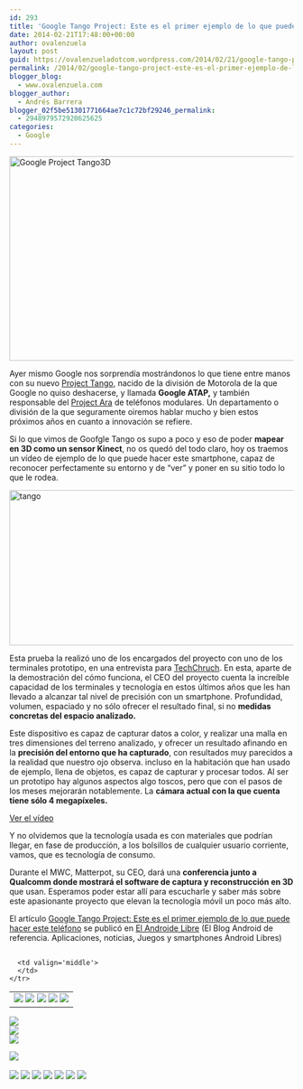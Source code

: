 ```yaml
---
id: 293
title: 'Google Tango Project: Este es el primer ejemplo de lo que puede hacer este teléfono'
date: 2014-02-21T17:48:00+00:00
author: ovalenzuela
layout: post
guid: https://ovalenzueladotcom.wordpress.com/2014/02/21/google-tango-project-este-es-el-primer-ejemplo-de-lo-que-puede-hacer-este-telefono
permalink: /2014/02/google-tango-project-este-es-el-primer-ejemplo-de-lo-que-puede-hacer-este-telefono.html
blogger_blog:
  - www.ovalenzuela.com
blogger_author:
  - Andrés Barrera
blogger_02f5be51301771664ae7c1c72bf29246_permalink:
  - 2948979572920625625
categories:
  - Google
---
```

[<img class="aligncenter size-large wp-image-128130" alt="Google Project Tango3D" src="http://www.elandroidelibre.com/wp-content/uploads/2014/02/Google-Project-Tango3D-680x362.jpg" width="680" height="362" />](http://www.elandroidelibre.com/wp-content/uploads/2014/02/Google-Project-Tango3D.jpg)

Ayer mismo Google nos sorprendía mostrándonos lo que tiene entre manos con su nuevo <a href="http://www.elandroidelibre.com/2014/02/google-tango-un-android-con-sensores-3d-como-kinect-el-nuevo-proyecto-de-google.html" target="_blank">Project Tango</a>, nacido de la división de Motorola de la que Google no quiso deshacerse, y llamada **Google ATAP,** y también responsable del <a href="http://www.elandroidelibre.com/2014/01/google-se-queda-con-el-motorola-project-ara-de-telefonos-modulares.html" target="_blank">Project Ara</a> de teléfonos modulares. Un departamento o división de la que seguramente oiremos hablar mucho y bien estos próximos años en cuanto a innovación se refiere.

Si lo que vimos de Goofgle Tango os supo a poco y eso de poder **mapear en 3D como un sensor Kinect**, no os quedó del todo claro, hoy os traemos un vídeo de ejemplo de lo que puede hacer este smartphone, capaz de reconocer perfectamente su entorno y de “ver” y poner en su sitio todo lo que le rodea.

[<img class="aligncenter size-full wp-image-128129" alt="tango" src="http://www.elandroidelibre.com/wp-content/uploads/2014/02/tango.jpg" width="582" height="275" />](http://www.elandroidelibre.com/wp-content/uploads/2014/02/tango.jpg)

Esta prueba la realizó uno de los encargados del proyecto con uno de los terminales prototipo, en una entrevista para <a href="http://techcrunch.com/2014/02/21/heres-an-actual-3d-indoor-map-of-a-room-captured-with-googles-project-tango-phone/?utm_source=feedburner&utm_medium=feed&utm_campaign=Feed:+Techcrunch+(TechCrunch)" target="_blank">TechChruch</a>. En esta, aparte de la demostración del cómo funciona, el CEO del proyecto cuenta la increíble capacidad de los terminales y tecnología en estos últimos años que les han llevado a alcanzar tal nivel de precisión con un smartphone. Profundidad, volumen, espaciado y no sólo ofrecer el resultado final, si no **medidas concretas del espacio analizado.**

Este dispositivo es capaz de capturar datos a color, y realizar una malla en tres dimensiones del terreno analizado, y ofrecer un resultado afinando en la **precisión del entorno que ha capturado**, con resultados muy parecidos a la realidad que nuestro ojo observa. incluso en la habitación que han usado de ejemplo, llena de objetos, es capaz de capturar y procesar todos. Al ser un prototipo hay algunos aspectos algo toscos, pero que con el pasos de los meses mejorarán notablemente. La **cámara actual con la que cuenta tiene sólo 4 megapíxeles.**

[Ver el vídeo](http://www.elandroidelibre.com/2014/02/google-tango-project-este-es-el-primer-ejemplo-de-lo-que-puede-hacer-este-telefono.html)

Y no olvidemos que la tecnología usada es con materiales que podrían llegar, en fase de producción, a los bolsillos de cualquier usuario corriente, vamos, que es tecnología de consumo.

Durante el MWC, Matterpot, su CEO, dará una **conferencia junto a Qualcomm donde mostrará el software de captura y reconstrucción en 3D** que usan. Esperamos poder estar allí para escucharle y saber más sobre este apasionante proyecto que elevan la tecnología móvil un poco más alto.

El artículo [Google Tango Project: Este es el primer ejemplo de lo que puede hacer este teléfono](http://www.elandroidelibre.com/2014/02/google-tango-project-este-es-el-primer-ejemplo-de-lo-que-puede-hacer-este-telefono.html) se publicó en [El Androide Libre](http://www.elandroidelibre.com) (El Blog Android de referencia. Aplicaciones, noticias, Juegos y smartphones Android Libres)


<img width="1" height="1" src="http://rss.feedsportal.com/c/34005/f/617036/s/37645be0/sc/15/mf.gif" border="0" /> 

<div>
  <table border='0'>
    <tr>
      <td valign='middle'>
        <a href="http://share.feedsportal.com/share/twitter/?u=http%3A%2F%2Fwww.elandroidelibre.com%2F2014%2F02%2Fgoogle-tango-project-este-es-el-primer-ejemplo-de-lo-que-puede-hacer-este-telefono.html&t=Google+Tango+Project%3A+Este+es+el+primer+ejemplo+de+lo+que+puede+hacer+este+tel%C3%A9fono" target="_blank"><img src="http://res3.feedsportal.com/social/twitter.png" border="0" /></a> <a href="http://share.feedsportal.com/share/facebook/?u=http%3A%2F%2Fwww.elandroidelibre.com%2F2014%2F02%2Fgoogle-tango-project-este-es-el-primer-ejemplo-de-lo-que-puede-hacer-este-telefono.html&t=Google+Tango+Project%3A+Este+es+el+primer+ejemplo+de+lo+que+puede+hacer+este+tel%C3%A9fono" target="_blank"><img src="http://res3.feedsportal.com/social/facebook.png" border="0" /></a> <a href="http://share.feedsportal.com/share/linkedin/?u=http%3A%2F%2Fwww.elandroidelibre.com%2F2014%2F02%2Fgoogle-tango-project-este-es-el-primer-ejemplo-de-lo-que-puede-hacer-este-telefono.html&t=Google+Tango+Project%3A+Este+es+el+primer+ejemplo+de+lo+que+puede+hacer+este+tel%C3%A9fono" target="_blank"><img src="http://res3.feedsportal.com/social/linkedin.png" border="0" /></a> <a href="http://share.feedsportal.com/share/gplus/?u=http%3A%2F%2Fwww.elandroidelibre.com%2F2014%2F02%2Fgoogle-tango-project-este-es-el-primer-ejemplo-de-lo-que-puede-hacer-este-telefono.html&t=Google+Tango+Project%3A+Este+es+el+primer+ejemplo+de+lo+que+puede+hacer+este+tel%C3%A9fono" target="_blank"><img src="http://res3.feedsportal.com/social/googleplus.png" border="0" /></a> <a href="http://share.feedsportal.com/share/email/?u=http%3A%2F%2Fwww.elandroidelibre.com%2F2014%2F02%2Fgoogle-tango-project-este-es-el-primer-ejemplo-de-lo-que-puede-hacer-este-telefono.html&t=Google+Tango+Project%3A+Este+es+el+primer+ejemplo+de+lo+que+puede+hacer+este+tel%C3%A9fono" target="_blank"><img src="http://res3.feedsportal.com/social/email.png" border="0" /></a>
      </td>
      
      <td valign='middle'>
      </td>
    </tr>
  </table>
</div>

[<img src="http://da.feedsportal.com/r/186530879773/u/49/f/617036/c/34005/s/37645be0/sc/15/rc/1/rc.img" border="0" />](http://da.feedsportal.com/r/186530879773/u/49/f/617036/c/34005/s/37645be0/sc/15/rc/1/rc.htm)  
[<img src="http://da.feedsportal.com/r/186530879773/u/49/f/617036/c/34005/s/37645be0/sc/15/rc/2/rc.img" border="0" />](http://da.feedsportal.com/r/186530879773/u/49/f/617036/c/34005/s/37645be0/sc/15/rc/2/rc.htm)  
[<img src="http://da.feedsportal.com/r/186530879773/u/49/f/617036/c/34005/s/37645be0/sc/15/rc/3/rc.img" border="0" />](http://da.feedsportal.com/r/186530879773/u/49/f/617036/c/34005/s/37645be0/sc/15/rc/3/rc.htm)

[<img src="http://da.feedsportal.com/r/186530879773/u/49/f/617036/c/34005/s/37645be0/a2.img" border="0" />](http://da.feedsportal.com/r/186530879773/u/49/f/617036/c/34005/s/37645be0/a2.htm)
<img width="1" height="1" src="http://pi.feedsportal.com/r/186530879773/u/49/f/617036/c/34005/s/37645be0/a2t.img" border="0" /> 

<div>
  <a href="http://feeds.feedburner.com/~ff/elandroidelibre?a=ES3-ax4z2u4:pQ5eoBzA2HI:ecdYMiMMAMM"><img src="http://feeds.feedburner.com/~ff/elandroidelibre?d=ecdYMiMMAMM" border="0" /></a> <a href="http://feeds.feedburner.com/~ff/elandroidelibre?a=ES3-ax4z2u4:pQ5eoBzA2HI:V_sGLiPBpWU"><img src="http://feeds.feedburner.com/~ff/elandroidelibre?i=ES3-ax4z2u4:pQ5eoBzA2HI:V_sGLiPBpWU" border="0" /></a> <a href="http://feeds.feedburner.com/~ff/elandroidelibre?a=ES3-ax4z2u4:pQ5eoBzA2HI:7Q72WNTAKBA"><img src="http://feeds.feedburner.com/~ff/elandroidelibre?d=7Q72WNTAKBA" border="0" /></a> <a href="http://feeds.feedburner.com/~ff/elandroidelibre?a=ES3-ax4z2u4:pQ5eoBzA2HI:dnMXMwOfBR0"><img src="http://feeds.feedburner.com/~ff/elandroidelibre?d=dnMXMwOfBR0" border="0" /></a> <a href="http://feeds.feedburner.com/~ff/elandroidelibre?a=ES3-ax4z2u4:pQ5eoBzA2HI:yIl2AUoC8zA"><img src="http://feeds.feedburner.com/~ff/elandroidelibre?d=yIl2AUoC8zA" border="0" /></a> <a href="http://feeds.feedburner.com/~ff/elandroidelibre?a=ES3-ax4z2u4:pQ5eoBzA2HI:qj6IDK7rITs"><img src="http://feeds.feedburner.com/~ff/elandroidelibre?d=qj6IDK7rITs" border="0" /></a> <a href="http://feeds.feedburner.com/~ff/elandroidelibre?a=ES3-ax4z2u4:pQ5eoBzA2HI:I9og5sOYxJI"><img src="http://feeds.feedburner.com/~ff/elandroidelibre?d=I9og5sOYxJI" border="0" /></a>
</div>

<img src="http://feeds.feedburner.com/~r/elandroidelibre/~4/ES3-ax4z2u4" height="1" width="1" />